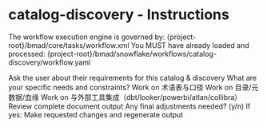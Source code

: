 # catalog-discovery - Instructions

<critical>The workflow execution engine is governed by: {project-root}/bmad/core/tasks/workflow.xml</critical>
<critical>You MUST have already loaded and processed: {project-root}/bmad/snowflake/workflows/catalog-discovery/workflow.yaml</critical>

<workflow>

<step n="1" goal="Understand Requirements">
<action>Ask the user about their requirements for this catalog & discovery</action>
<ask>What are your specific needs and constraints?</ask>
</step>

<step n="2" goal="术语表与口径">
<action>Work on 术语表与口径</action>
<template-output section="glossary"/>
</step>

<step n="3" goal="目录/元数据/血缘">
<action>Work on 目录/元数据/血缘</action>
<template-output section="catalog"/>
</step>

<step n="4" goal="与外部工具集成（dbt/Looker/PowerBI/Atlan/Collibra）">
<action>Work on 与外部工具集成（dbt/looker/powerbi/atlan/collibra）</action>
<template-output section="integration"/>
</step>

<step n="5" goal="Review and Finalize">
<action>Review complete document output</action>
<ask>Any final adjustments needed? (y/n)</ask>
<check>If yes:</check>
  <action>Make requested changes and regenerate output</action>
</step>

</workflow>
